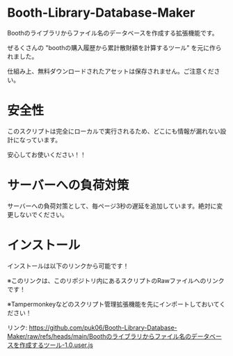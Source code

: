 # Booth-Library-Database-Maker
Boothのライブラリからファイル名のデータベースを作成する拡張機能です。

ぜるくさんの "boothの購入履歴から累計散財額を計算するツール" を元に作られました。

仕組み上、無料ダウンロードされたアセットは保存されません。ご注意ください。

# 安全性
このスクリプトは完全にローカルで実行されるため、どこにも情報が漏れない設計になっています。

安心してお使いください！！

# サーバーへの負荷対策
サーバーへの負荷対策として、毎ページ3秒の遅延を追加しています。絶対に変更しないでください。

# インストール
インストールは以下のリンクから可能です！

※このリンクは、このリポジトリ内にあるスクリプトのRawファイルへのリンクです！

※Tampermonkeyなどのスクリプト管理拡張機能を先にインポートしておいてください！

リンク: https://github.com/puk06/Booth-Library-Database-Maker/raw/refs/heads/main/Boothのライブラリからファイル名のデータベースを作成するツール-1.0.user.js

